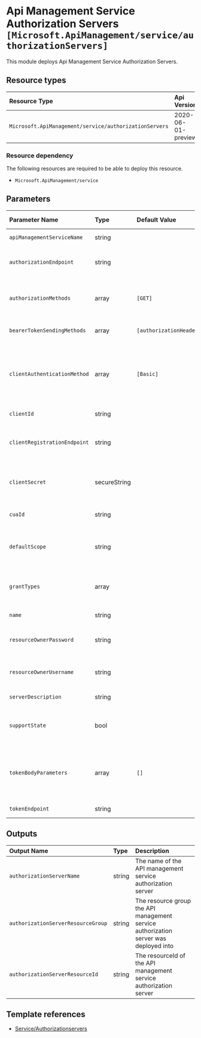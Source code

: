 # Api Management Service Authorization Servers   `[Microsoft.ApiManagement/service/authorizationServers]`

This module deploys Api Management Service Authorization Servers.

## Resource types

| Resource Type | Api Version |
| :-- | :-- |
| `Microsoft.ApiManagement/service/authorizationServers` | 2020-06-01-preview |

### Resource dependency

The following resources are required to be able to deploy this resource.

- `Microsoft.ApiManagement/service`

## Parameters

| Parameter Name | Type | Default Value | Possible Values | Description |
| :-- | :-- | :-- | :-- | :-- |
| `apiManagementServiceName` | string |  |  | Required. The name of the of the Api Management service. |
| `authorizationEndpoint` | string |  |  | Required. OAuth authorization endpoint. See <http://tools.ietf.org/html/rfc6749#section-3.2>. |
| `authorizationMethods` | array | `[GET]` |  | Optional. HTTP verbs supported by the authorization endpoint. GET must be always present. POST is optional. - HEAD, OPTIONS, TRACE, GET, POST, PUT, PATCH, DELETE |
| `bearerTokenSendingMethods` | array | `[authorizationHeader]` |  | Optional. Specifies the mechanism by which access token is passed to the API. - authorizationHeader or query |
| `clientAuthenticationMethod` | array | `[Basic]` |  | Optional. Method of authentication supported by the token endpoint of this authorization server. Possible values are Basic and/or Body. When Body is specified, client credentials and other parameters are passed within the request body in the application/x-www-form-urlencoded format. - Basic or Body |
| `clientId` | string |  |  | Required. Client or app id registered with this authorization server. |
| `clientRegistrationEndpoint` | string |  |  | Required. Optional reference to a page where client or app registration for this authorization server is performed. Contains absolute URL to entity being referenced. |
| `clientSecret` | secureString |  |  | Required. Client or app secret registered with this authorization server. This property will not be filled on 'GET' operations! Use '/listSecrets' POST request to get the value. |
| `cuaId` | string |  |  | Optional. Customer Usage Attribution id (GUID). This GUID must be previously registered |
| `defaultScope` | string |  |  | Optional. Access token scope that is going to be requested by default. Can be overridden at the API level. Should be provided in the form of a string containing space-delimited values. |
| `grantTypes` | array |  |  | Required. Form of an authorization grant, which the client uses to request the access token. - authorizationCode, implicit, resourceOwnerPassword, clientCredentials |
| `name` | string |  |  | Required. Identifier of the authorization server. |
| `resourceOwnerPassword` | string |  |  | Optional. Can be optionally specified when resource owner password grant type is supported by this authorization server. Default resource owner password. |
| `resourceOwnerUsername` | string |  |  | Optional. Can be optionally specified when resource owner password grant type is supported by this authorization server. Default resource owner username. |
| `serverDescription` | string |  |  | Optional. Description of the authorization server. Can contain HTML formatting tags. |
| `supportState` | bool |  |  | Optional. If true, authorization server will include state parameter from the authorization request to its response. Client may use state parameter to raise protocol security. |
| `tokenBodyParameters` | array | `[]` |  | Optional. Additional parameters required by the token endpoint of this authorization server represented as an array of JSON objects with name and value string properties, i.e. {"name" : "name value", "value": "a value"}. - TokenBodyParameterContract object |
| `tokenEndpoint` | string |  |  | Optional. OAuth token endpoint. Contains absolute URI to entity being referenced. |

## Outputs

| Output Name | Type | Description |
| :-- | :-- | :-- |
| `authorizationServerName` | string | The name of the API management service authorization server |
| `authorizationServerResourceGroup` | string | The resource group the API management service authorization server was deployed into |
| `authorizationServerResourceId` | string | The resourceId of the API management service authorization server |

## Template references

- [Service/Authorizationservers](https://docs.microsoft.com/en-us/azure/templates/Microsoft.ApiManagement/2020-06-01-preview/service/authorizationServers)
